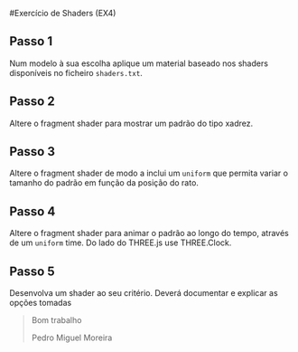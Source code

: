 #Exercício de Shaders (EX4)

## Passo 1

Num modelo à sua escolha aplique um material baseado nos shaders disponíveis no ficheiro `shaders.txt`.

## Passo 2

Altere o fragment shader para mostrar um padrão do tipo xadrez.


## Passo 3
Altere o fragment shader de modo a inclui um `uniform` que permita variar o tamanho do padrão em função da posição do rato.

## Passo 4
Altere o fragment shader para animar o padrão ao longo do tempo, através de um `uniform` time.
Do lado do THREE.js use THREE.Clock.

## Passo 5
Desenvolva um shader ao seu critério.
Deverá documentar e explicar as opções tomadas

> Bom trabalho 
> 
> Pedro Miguel Moreira 


